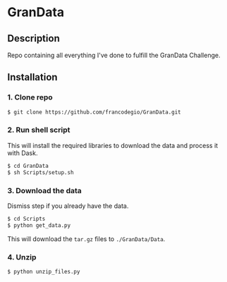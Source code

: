 # GranData

## Description
Repo containing all everything I've done to fulfill the GranData Challenge.

## Installation
### 1. Clone repo

```bash
$ git clone https://github.com/francodegio/GranData.git
```

### 2. Run shell script
This will install the required libraries to download the data and process it with Dask.

```bash
$ cd GranData
$ sh Scripts/setup.sh
```

### 3. Download the data
Dismiss step if you already have the data.

```bash
$ cd Scripts
$ python get_data.py
```

This will download the `tar.gz` files to `./GranData/Data`.
### 4. Unzip
```bash
$ python unzip_files.py
```

